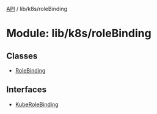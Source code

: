 [API](../API.md) / lib/k8s/roleBinding

# Module: lib/k8s/roleBinding

## Classes

- [RoleBinding](../classes/lib_k8s_roleBinding.RoleBinding.md)

## Interfaces

- [KubeRoleBinding](../interfaces/lib_k8s_roleBinding.KubeRoleBinding.md)
